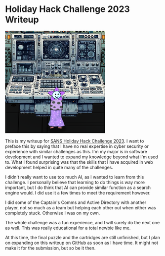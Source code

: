 # Holiday Hack Challenge 2023 Writeup

![my player avatar](/images/holidayhack.png)

This is my writeup for [SANS Holiday Hack Challenge 2023](https://2023.holidayhackchallenge.com/). 
I want to preface this by saying that I have no real expertise in cyber 
security or experience with similar challenges as this. I'm my major is in
software development and I wanted to expand my knowledge beyond what I'm used
to. What I found surprising was that the skills that I have acquired in web 
development helped in quite many of the challenges.

I didn't really want to use too much AI, as I wanted to learn from this
challenge. I personally believe that learning to do things is way more
important, but I do think that AI can provide similar function as a
search engine would. I did use it a few times to meet the requirement 
however.

I did some of the Captain's Comms and Active Directory with another
player, not so much as a team but helping each other out when either
was completely stuck. Otherwise I was on my own.

The whole challenge was a fun experience, and I will surely do the next one
as well. This was really educational for a total newbie like me.

At this time, the final puzzle and the cartridges are still unfinished,
but I plan on expanding on this writeup on GitHub as soon as I have time. 
It might not make it for the submission, but so be it then.